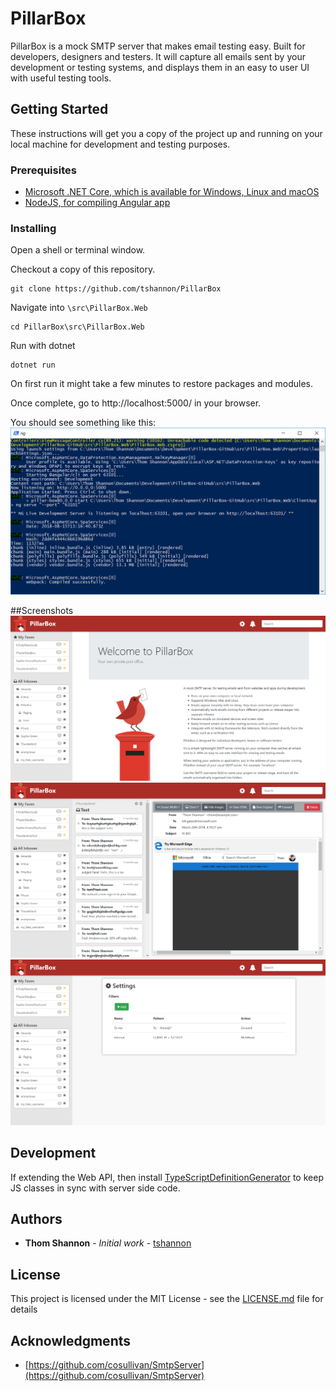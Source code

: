 # PillarBox
PillarBox is a mock SMTP server that makes email testing easy. Built for developers, designers and testers. It will capture all emails sent by your development or testing systems, and displays them in an easy to user UI with useful testing tools.

## Getting Started

These instructions will get you a copy of the project up and running on your local machine for development and testing purposes.

### Prerequisites

- [Microsoft .NET Core, which is available for Windows, Linux and macOS](https://www.microsoft.com/net/learn/get-started-with-dotnet-tutorial)
- [NodeJS, for compiling Angular app](https://nodejs.org/en/download/)

### Installing

Open a shell or terminal window.

Checkout a copy of this repository.
```
git clone https://github.com/tshannon/PillarBox
```
Navigate into `\src\PillarBox.Web`
```
cd PillarBox\src\PillarBox.Web
```
Run with dotnet
```
dotnet run
```

On first run it might take a few minutes to restore packages and modules.

Once complete, go to http://localhost:5000/ in your browser.

You should see something like this:
![Powershell screenshot](/screenshots/running-ps.png?raw=true)

##Screenshots
![screenshot](/screenshots/screenshot02.png?raw=true)
![screenshot](/screenshots/screenshot01.png?raw=true)
![screenshot](/screenshots/screenshot03.png?raw=true)

## Development

If extending the Web API, then install [TypeScriptDefinitionGenerator](https://marketplace.visualstudio.com/items?itemName=MadsKristensen.TypeScriptDefinitionGenerator) to keep JS classes in sync with server side code.

## Authors

* **Thom Shannon** - *Initial work* - [tshannon](https://github.com/tshannon)

## License

This project is licensed under the MIT License - see the [LICENSE.md](LICENSE.md) file for details

## Acknowledgments

* [https://github.com/cosullivan/SmtpServer](https://github.com/cosullivan/SmtpServer)
